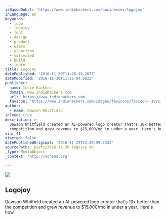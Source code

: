 ```yaml
---
isBasedOnUrl: 'https://www.indiehackers.com/businesses/logojoy'
inLanguage: en
keywords:
  - logo
  - logojoy
  - font
  - design
  - product
  - users
  - algorithm
  - motivated
  - build
  - learn
title: Logojoy
datePublished: '2016-11-30T11:25:19.267Z'
dateModified: '2016-11-30T11:25:04.082Z'
publisher:
  name: Indie Hackers
  domain: www.indiehackers.com
  url: 'https://www.indiehackers.com'
  favicon: 'https://www.indiehackers.com/images/favicons/favicon--192x192.png'
author:
  - name: Dawson Whitfield
inFeed: true
description: >-
  Dawson Whitfield created an AI-powered logo creator that's 10x better than the
  competition and grew revenue to $15,000/mo in under a year. Here's how.
via: {}
starred: false
datePublishedOriginal: '2016-11-29T23:30:59.243Z'
sourcePath: _posts/2016-11-29-logojoy.md
_type: MediaObject
_context: 'http://schema.org'

---
```

<article style=""><img src="https://imgflo.herokuapp.com/graph/2b2431f8e7ba7b0/161fe5350b0efe34f20ebe730b52052f/noop.jpeg?input=https%3A%2F%2Fwww.indiehackers.com%2Fimages%2Fcontent%2Flogojoy-packaging.jpeg" /><h1>Logojoy</h1><p>Dawson Whitfield created an AI-powered logo creator that's 10x better than the competition and grew revenue to $15,000/mo in under a year. Here's how.</p></article>
